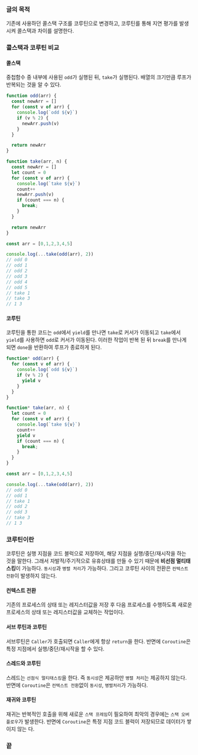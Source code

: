 ### 글의 목적
기존에 사용하던 콜스택 구조를 코루틴으로 변경하고, 코루틴를 통해 지연 평가를 발생시켜 콜스택과 차이를 설명한다.

### 콜스택과 코루틴 비교
#### 콜스택
중첩함수 중 내부에 사용된 `odd`가 실행된 뒤, `take`가 실행된다. 배열의 크기만큼 루프가 반복되는 것을 알 수 있다.
```js
function odd(arr) {
  const newArr = []
  for (const v of arr) {
    console.log(`odd ${v}`)
    if (v % 2) {
      newArr.push(v)
    }
  }

  return newArr
}

function take(arr, n) {
  const newArr = []
  let count = 0
  for (const v of arr) {
    console.log(`take ${v}`)
    count++
    newArr.push(v)
    if (count === n) {
      break;
    }
  }

  return newArr
}
```
```js
const arr = [0,1,2,3,4,5]

console.log(...take(odd(arr), 2))
// odd 0
// odd 1
// odd 2
// odd 3
// odd 4
// odd 5
// take 1
// take 3
// 1 3
```

#### 코루틴
코루틴을 통한 코드는 `odd`에서 `yield`를 만나면 `take`로 커서가 이동되고 `take`에서 `yield`를 사용하면 `odd`로 커서가 이동된다.
이러한 작업이 반복 된 뒤 `break`를 만나게 되면 `done`을 반환하여 루프가 종료하게 된다.
```js
function* odd(arr) {
  for (const v of arr) {
    console.log(`odd ${v}`)
    if (v % 2) {
      yield v
    }
  }
}

function* take(arr, n) {
  let count = 0
  for (const v of arr) {
    console.log(`take ${v}`)
    count++
    yield v
    if (count === n) {
      break;
    }
  }
}
```
```js
const arr = [0,1,2,3,4,5]

console.log(...take(odd(arr), 2))
// odd 0
// odd 1
// take 1
// odd 2
// odd 3
// take 3
// 1 3
```

### 코루틴이란
코루틴은 실행 지점을 코드 블럭으로 저장하여, 해당 지점을 실행/중단/재시작을 하는 것을 말한다. 그래서 자발적/주기적으로 유휴상태를 만들 수 있기 때문에 **비선점 멀티태스킹**이 가능하다. `동시성`과 `병렬 처리`가 가능하다. 그리고 코루틴 사이의 전환은 `컨텍스트 전환`이 발생하지 않는다.

#### 컨텍스트 전환
기존의 프로세스의 상태 또는 레지스터값을 저장 후 다음 프로세스를 수행하도록 새로운 프로세스의 상태 또는 레지스터값을 교체하는 작업이다.

#### 서브 루틴과 코루틴
서브루틴은 `Caller`가 호출되면 `Caller`에게 항상 `return`을 한다.
반면에 `Coroutine`은 특정 지점에서 실행/중단/재시작을 할 수 있다.

#### 스레드와 코루틴
스레드는 `선점식 멀티태스킹`을 한다. 즉 `동시성`은 제공하만 `병렬 처리`는 제공하지 않는다. 반면에 `Coroutine`은 `컨텍스트 전환`없이 `동시성`, `병렬처리`가 가능하다.

#### 재귀와 코루틴
재귀는 반복적인 호출을 위해 새로운 `스택 프레임`이 필요하여 최악의 경우에는 `스택 오버플로우`가 발생한다. 반면에 `Coroutine`은 특정 지점 코드 블럭이 저장되므로 데이터가 쌓이지 않는 다.

### 끝
